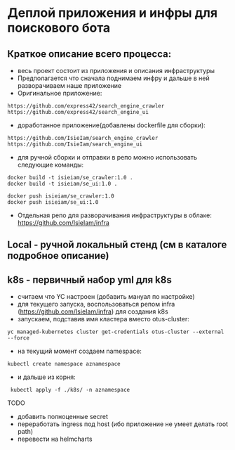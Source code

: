 # Деплой приложения и инфры для поискового бота

## Краткое описание всего процесса:

 - весь проект состоит из приложения и описания инфраструктуры
 - Предполагается что сначала поднимаем инфру и дальше в ней разворачиваем наше приложение
 - Оригинальное приложение:
```
https://github.com/express42/search_engine_crawler
https://github.com/express42/search_engine_ui
```
 - доработанное приложение(добавлены dockerfile для сборки):
```
https://github.com/IsieIam/search_engine_crawler
https://github.com/IsieIam/search_engine_ui
```
 - для ручной сборки и отправки в репо можно использовать следующие команды:
```
docker build -t isieiam/se_crawler:1.0 .
docker build -t isieiam/se_ui:1.0 .

docker push isieiam/se_crawler:1.0
docker push isieiam/se_ui:1.0
```
 - Отдельная репо для разворачивания инфраструктуры в облаке: https://github.com/IsieIam/infra

## Local - ручной локальный стенд (см в каталоге подробное описание)
## k8s - первичный набор yml для k8s
 - считаем что YC настроен (добавить мануал по настройке)
 - для текущего запуска, воспользоваться репом infra (https://github.com/IsieIam/infra) для создания k8s
 - запускаем, подставив имя кластера вместо otus-cluster:

```
yc managed-kubernetes cluster get-credentials otus-cluster --external --force
```
 - на текущий момент создаем namespace:

```
kubectl create namespace aznamespace
```

 - и дальше из корня:

```
 kubectl apply -f ./k8s/ -n aznamespace
```

TODO
 - добавить полноценные secret
 - переработать ingress под host (ибо приложение не умеет делать root path)
 - перевести на helmcharts
